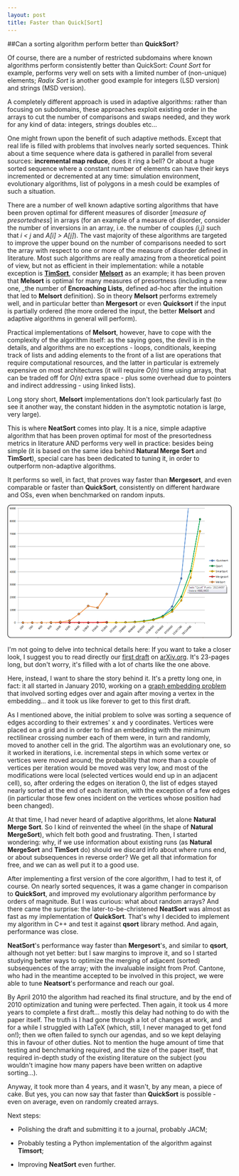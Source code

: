 ```yaml
---
layout: post
title: Faster than Quick[Sort]
---
```


##Can a sorting algorithm perform better than __QuickSort__?

Of course, there are a number of restricted subdomains where known algorithms perform consistently better than QuickSort: *Count Sort* for example, performs very well on sets with a limited number of (non-unique) elements; *Radix Sort* is another good example for integers (LSD version) and strings (MSD version).

A completely different approach is used in adaptive algorithms: rather than focusing on subdomains, these approaches exploit existing order in the arrays to cut the number of comparisons and swaps needed, and they work for any kind of data: integers, strings doubles etc...

One might frown upon the benefit of such adaptive methods. Except that real life is filled with problems that involves nearly sorted sequences. Think about a time sequence where data is gathered in parallel from several sources: **incremental map reduce**, does it ring a bell? Or about a huge sorted sequence where a constant number of elements can have their keys incremented or decremented at any time: simulation environment, evolutionary algorithms, list of polygons in a mesh could be examples of such a situation.

There are a number of well known adaptive sorting algorithms that have been proven optimal for different measures of disorder [_measure of presortedness_] in arrays (for an example of a measure of disorder, consider the number of inversions in an array, i.e. the number of couples _(i,j)_ such that _i < j_ and _A[i] > A[j]_). The vast majority of these algorithms are targeted to improve the upper bound on the number of comparisons needed to sort the array with respect to one or more of the measure of disorder defined in literature. Most such algorithms are really amazing from a theoretical point of view, but not as efficient in their implementation: while a notable exception is [__TimSort__](http://en.wikipedia.org/wiki/Timsort), consider [__Melsort__](http://link.springer.com/article/10.1007%2FBF01954897#page-1) as an example; it has been proven that __Melsort__ is optimal for many measures of presortness (including a new one, _the number of **Encroaching Lists**, defined ad-hoc after the intuition that led to __Melsort__ definition). So in theory __Melsort__ performs extremely well, and in particular better than __Mergesort__ or even __Quicksort__ if the input is partially ordered (the more ordered the input, the better __Melsort__ and adaptive algorithms in general will perform).

Practical implementations of __Melsort__, however, have to cope with the complexity of the algorithm itself: as the saying goes, the devil is in the details, and algorithms are no exceptions - loops, conditionals, keeping track of lists and adding elements to the front of a list are operations that require computational resources, and the latter in particular is extremely expensive on most architectures (it will require _O(n)_ time using arrays, that can be traded off for _O(n)_ extra space - plus some overhead due to pointers and indirect addressing - using linked lists).

Long story short, __Melsort__ implementations don't look particularly fast (to see it another way, the constant hidden in the asymptotic notation is large, very large).

This is where __NeatSort__ comes into play. It is a nice, simple adaptive algorithm that has been proven optimal for most of the presortedness metrics in literature AND performs very well in practice: besides being simple (it is based on the same idea behind __Natural Merge Sort__ and __TimSort__), special care has been dedicated to tuning it, in order to outperform non-adaptive algorithms.

It performs so well, in fact, that proves way faster than __Mergesort__, and even comparable or faster than __QuickSort__, consistently on different hardware and OSs, even when benchmarked on random inputs.

![chart](../images/neatsort_fig_4.png)

I'm not going to delve into technical details here: If you want to take a closer look, I suggest you to read directly our [first draft](http://arxiv.org/abs/1407.6183) on [arXiv.org](http://arXiv.org). It's 23-pages long, but don't worry, it's filled with a lot of charts like the one above.

Here, instead, I want to share the story behind it. It's a pretty long one, in fact: it all started in January 2010, working on a [graph embedding problem](http://graphdrawing.altervista.org/GCGA.html) that involved sorting edges over and again after moving a vertex in the embedding... and it took us like forever to get to this first draft.

As I mentioned above, the initial problem to solve was sorting a sequence of edges according to their extremes' x and y coordinates. Vertices were placed on a grid and in order to find an embedding with the minimum rectilinear crossing number each of them were, in turn and randomly, moved to another cell in the grid. The algortihm was an evolutionary one, so it worked in iterations, i.e. incremental steps in which some vertex or vertices were moved around; the probability that more than a couple of vertices per iteration would be moved was very low, and most of the modifications were local (selected vertices would end up in an adjacent cell), so, after ordering the edges on iteration 0, the list of edges stayed nearly sorted at the end of each iteration, with the exception of a few edges (in particular those few ones incident on the vertices whose position had been changed).

At that time, I had never heard of adaptive algorithms, let alone __Natural Merge Sort__. So I kind of reinvented the wheel (in the shape of __Natural MergeSort__), which felt both good and frustrating. Then, I started wondering: why, if we use information about existing runs (as  __Natural MergeSort__ and __TimSort__ do) should we discard info about where runs end, or about subsequences in reverse order? We get all that information for free, and we can as well put it to a good use. 

After implementing a first version of the core algorithm, I had to test it, of course. On nearly sorted sequences, it was a game changer in comparison to __QuickSort__, and improved my evolutionary algorithm performance by orders of magnitude. But I was curious: what about random arrays? And there came the surprise: the later-to-be-christened __NeatSort__ was almost as fast as my implementation of __QuickSort__. That's why I decided to implement my algorithm in C++ and test it against __qsort__ library method. And again, performance was close.

__NeatSort__'s performance way faster than __Mergesort__'s, and similar to __qsort__, although not yet better: but I saw margins to improve it, and so I started studying better ways to optimize the merging of adjacent (sorted) subsequences of the array; with the invaluable insight from Prof. Cantone, who had in the meantime accepted to be involved in this project, we were able to tune __Neatsort__'s performance and reach our goal.

By April 2010 the algorithm had reached its final structure, and by the end of 2010 optimization and tuning were perfected. Then again, it took us 4 more years to complete a first draft... mostly this delay had nothing to do with the paper itself. The truth is I had gone through a lot of changes at work, and for a while I struggled with LaTeX (which, still, I never managed to get fond on!); then we often failed to synch our agendas, and so we kept delaying this in favour of other duties. Not to mention the huge amount of time that testing and benchmarking required, and the size of the paper itself, that required in-depth study of the existing literature on the subject (you wouldn't imagine how many papers have been written on adaptive sorting...).

Anyway, it took more than 4 years, and it wasn't, by any mean, a piece of cake. But yes, you can now say that faster than __QuickSort__ is possible - even on average, even on randomly created arrays.


Next steps:

* Polishing the draft and submitting it to a journal, probably JACM;

* Probably testing a Python implementation of the algorithm against __Timsort__;

* Improving __NeatSort__ even further.